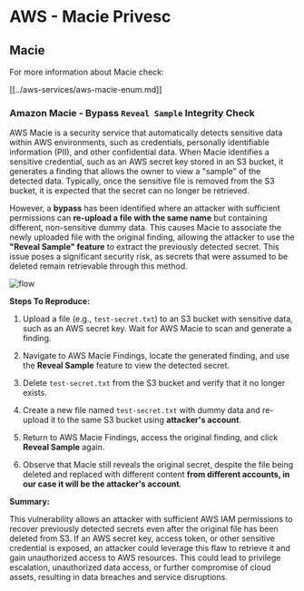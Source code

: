 # AWS - Macie Privesc

## Macie

For more information about Macie check:

[[../aws-services/aws-macie-enum.md]]

### Amazon Macie - Bypass `Reveal Sample` Integrity Check

AWS Macie is a security service that automatically detects sensitive data within AWS environments, such as credentials, personally identifiable information (PII), and other confidential data. When Macie identifies a sensitive credential, such as an AWS secret key stored in an S3 bucket, it generates a finding that allows the owner to view a "sample" of the detected data. Typically, once the sensitive file is removed from the S3 bucket, it is expected that the secret can no longer be retrieved.

However, a **bypass** has been identified where an attacker with sufficient permissions can **re-upload a file with the same name** but containing different, non-sensitive dummy data. This causes Macie to associate the newly uploaded file with the original finding, allowing the attacker to use the **"Reveal Sample" feature** to extract the previously detected secret. This issue poses a significant security risk, as secrets that were assumed to be deleted remain retrievable through this method.

![flow](https://github.com/user-attachments/assets/7b83f2d3-1690-41f1-98cc-05ccd0154a66)

**Steps To Reproduce:**

1. Upload a file (e.g., `test-secret.txt`) to an S3 bucket with sensitive data, such as an AWS secret key. Wait for AWS Macie to scan and generate a finding.  

2. Navigate to AWS Macie Findings, locate the generated finding, and use the **Reveal Sample** feature to view the detected secret.  

3. Delete `test-secret.txt` from the S3 bucket and verify that it no longer exists.  

4. Create a new file named `test-secret.txt` with dummy data and re-upload it to the same S3 bucket using **attacker's account**.  

5. Return to AWS Macie Findings, access the original finding, and click **Reveal Sample** again.  

6. Observe that Macie still reveals the original secret, despite the file being deleted and replaced with different content **from different accounts, in our case it will be the attacker's account**.

**Summary:**

This vulnerability allows an attacker with sufficient AWS IAM permissions to recover previously detected secrets even after the original file has been deleted from S3. If an AWS secret key, access token, or other sensitive credential is exposed, an attacker could leverage this flaw to retrieve it and gain unauthorized access to AWS resources. This could lead to privilege escalation, unauthorized data access, or further compromise of cloud assets, resulting in data breaches and service disruptions.

